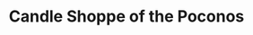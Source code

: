 ---
title: "Candle Shoppe of the Poconos"
url: /swiftwater/candle-shoppe-of-the-poconos/
shop: Kerzen
---